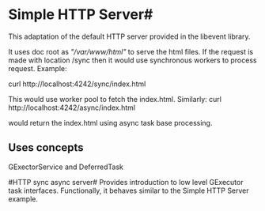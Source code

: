 # Simple HTTP Server#
This adaptation of the default HTTP server provided in the libevent library.

It uses doc root as *"/var/www/html"* to serve the html files. If the request 
is made with location /sync then it would use synchronous workers to process
request. Example:  

   curl http://localhost:4242/sync/index.html  
   
This would use worker pool to fetch the index.html. Similarly: 
   curl http://localhost:4242/async/index.html  

would return the index.html using async task base processing.

## Uses concepts ##
GExectorService and DeferredTask

#HTTP sync async server#
Provides introduction to low level GExecutor task interfaces. Functionally, it
behaves similar to the Simple HTTP Server example.
